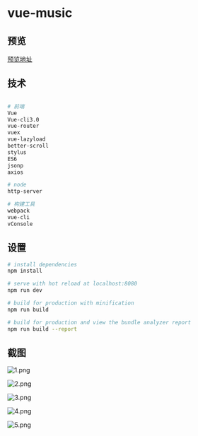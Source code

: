 

# vue-music

## 预览
[预览地址](http://134.175.230.139:8080)

## 技术

``` bash

# 前端
Vue
Vue-cli3.0
vue-router
vuex
vue-lazyload
better-scroll
stylus
ES6
jsonp
axios

# node
http-server

# 构建工具
webpack
vue-cli
vConsole

```

## 设置

``` bash
# install dependencies
npm install

# serve with hot reload at localhost:8080
npm run dev

# build for production with minification
npm run build

# build for production and view the bundle analyzer report
npm run build --report
```

## 截图
![1.png](https://upload-images.jianshu.io/upload_images/7084049-45efa102c3db07c8.png?imageMogr2/auto-orient/strip%7CimageView2/2/w/1240)

![2.png](https://upload-images.jianshu.io/upload_images/7084049-a0de73ddc4996c18.png?imageMogr2/auto-orient/strip%7CimageView2/2/w/1240)

![3.png](https://upload-images.jianshu.io/upload_images/7084049-1b6c1f09077e4060.png?imageMogr2/auto-orient/strip%7CimageView2/2/w/1240)

![4.png](https://upload-images.jianshu.io/upload_images/7084049-971db319b1768d6e.png?imageMogr2/auto-orient/strip%7CimageView2/2/w/1240)

![5.png](https://upload-images.jianshu.io/upload_images/7084049-f86043117583e548.png?imageMogr2/auto-orient/strip%7CimageView2/2/w/1240)
